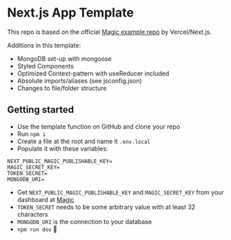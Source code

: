 # Next.js App Template

This repo is based on the official [Magic example repo](https://github.com/vercel/next.js/tree/canary/examples/with-magic) by Vercel/Next.js.

Additions in this template:

- MongoDB set-up with mongoose
- Styled Components
- Optimized Context-pattern with useReducer included
- Absolute imports/aliases (see jsconfig.json)
- Changes to file/folder structure

## Getting started

- Use the template function on GitHub and clone your repo
- Run `npm i`
- Create a file at the root and name it `.env.local`
- Populate it with these variables:

```
NEXT_PUBLIC_MAGIC_PUBLISHABLE_KEY=
MAGIC_SECRET_KEY=
TOKEN_SECRET=
MONGODB_URI=
```

- Get `NEXT_PUBLIC_MAGIC_PUBLISHABLE_KEY` and `MAGIC_SECRET_KEY` from your dashboard at [Magic](https://magic.link/)
- `TOKEN_SECRET` needs to be some arbitrary value with at least 32 characters
- `MONGODB_URI` is the connection to your database
- `npm run dev` 🚀
